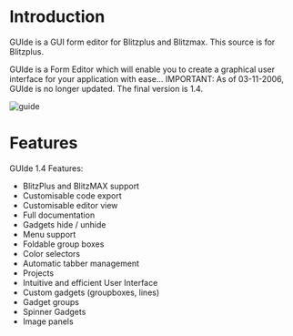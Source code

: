 Introduction
============

GUIde is a GUI form editor for Blitzplus and Blitzmax. This source is for Blitzplus.

GUIde is a Form Editor which will enable you to create a graphical user interface for your application with ease...
IMPORTANT: As of 03-11-2006, GUIde is no longer updated. The final version is 1.4.

![guide](http://members.home.nl/wdw/guide/full2.png)

Features
========

GUIde 1.4 Features:

  * BlitzPlus and BlitzMAX support
  * Customisable code export
  * Customisable editor view
  * Full documentation
  * Gadgets hide / unhide
  * Menu support
  * Foldable group boxes
  * Color selectors
  * Automatic tabber management
  * Projects
  * Intuitive and efficient User Interface
  * Custom gadgets (groupboxes, lines)
  * Gadget groups
  * Spinner Gadgets
  * Image panels
